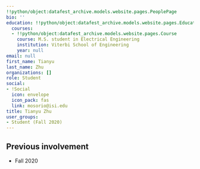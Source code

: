 ```yaml
---
!!python/object:datafest_archive.models.website.pages.PeoplePage
bio: ''
education: !!python/object:datafest_archive.models.website.pages.Education
  courses:
  - !!python/object:datafest_archive.models.website.pages.Course
    course: M.S. student in Electrical Engineering
    institution: Viterbi School of Engineering
    year: null
email: null
first_name: Tianyu
last_name: Zhu
organizations: []
role: Student
social:
- !Social
  icon: envelope
  icon_pack: fas
  link: mosorio@isi.edu
title: Tianyu Zhu
user_groups:
- Student (Fall 2020)
---
```



## Previous involvement

* Fall 2020

